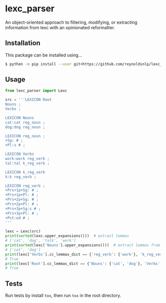 # lexc\_parser

An object-oriented approach to filtering, modifying, or extracting information
from lexc with an opinionated reformatter.


## Installation

This package can be installed using...

```bash
$ python -m pip install --user git+https://github.com/reynoldsnlp/lexc_parser
```

## Usage

```python
from lexc_parser import Lexc

src = '''LEXICON Root
Nouns ;
Verbs ;

LEXICON Nouns
cat:cat reg_noun ;
dog:dog reg_noun ;

LEXICON reg_noun ;
+Sg: # ;
+Pl:s # ;

LEXICON Verbs
work:work reg_verb ;
tal:tal k_reg_verb ;

LEXICON k_reg_verb
k:k reg_verb ;

LEXICON reg_verb ;
+Prs+1p+Sg: # ;
+Prs+1p+Pl: # ;
+Prs+2p+Sg: # ;
+Prs+2p+Pl: # ;
+Prs+3p+Sg:s # ;
+Prs+3p+Pl: # ;
+Pst:ed # ;
'''

lexc = Lexc(src)
print(sorted(lexc.upper_expansions()))  # extract lemmas
# ['cat', 'dog', 'talk', 'work']
print(sorted(lexc['Nouns'].upper_expansions()))  # extract lemmas from Nouns
# ['cat', 'dog']
print(lexc['Verbs'].cc_lemmas_dict == {'reg_verb': {'work'}, 'k_reg_verb': {'talk'}})  # dictionary of classes
# True
print(lexc['Root'].cc_lemmas_dict == {'Nouns': {'cat', 'dog'}, 'Verbs': {'work', 'talk'}})  # dictionary of classes
# True
```

## Tests

Run tests by install `tox`, then run `tox` in the root directory.
